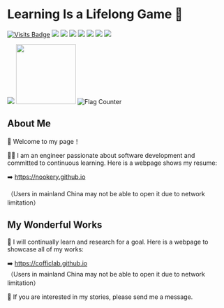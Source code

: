 # Learning Is a Lifelong Game 📖

[![Visits Badge](https://badges.pufler.dev/visits/nookery/badge-it)](https://badges.pufler.dev)
![](https://img.shields.io/badge/-HTML5-E34F26?logo=html5&logoColor=white)
![](https://img.shields.io/badge/-CSS3-1572B6?logo=css3)
![](https://img.shields.io/badge/-JavaScript-oringe?logo=javascript)
![](https://img.shields.io/badge/-PHP-oringe?logo=php)
![](https://img.shields.io/badge/-Laravel-oringe?logo=Laravel)
![](https://img.shields.io/badge/-Swift-oringe?logo=Swift)
![](https://img.shields.io/badge/-Flutter-oringe?logo=Flutter)

<div align="start">
    <img  src="https://github-readme-stats-git-masterrstaa-rickstaa.vercel.app/api/top-langs/?username=nookery&hide_title=true&hide_border=false&layout=compact&langs_count=6&text_color=000&icon_color=fff&theme=graywhite&bg_color=ffffee" />
    <img height="137px" src="https://github-readme-stats.vercel.app/api?username=nookery&show_icons=true&theme=github_dark_dimmed&hide_title=true" />
    <img src="https://s01.flagcounter.com/count2/mUY2/bg_FFFFFF/txt_000000/border_CCCCCC/columns_2/maxflags_10/viewers_3/labels_0/pageviews_0/flags_0/percent_0/" alt="Flag Counter" border="0">
</div>

## About Me

👋 Welcome to my page！

🧑‍💼 I am an engineer passionate about software development and committed to continuous learning. Here is a webpage shows my resume:

➡️ <https://nookery.github.io>  

（Users in mainland China may not be able to open it due to network limitation）

## My Wonderful Works

💪 I will continually learn and research for a goal. Here is a webpage to showcase all of my works:

➡️ <https://cofficlab.github.io>  
（Users in mainland China may not be able to open it due to network limitation）

🍉 If you are interested in my stories, please send me a message.
